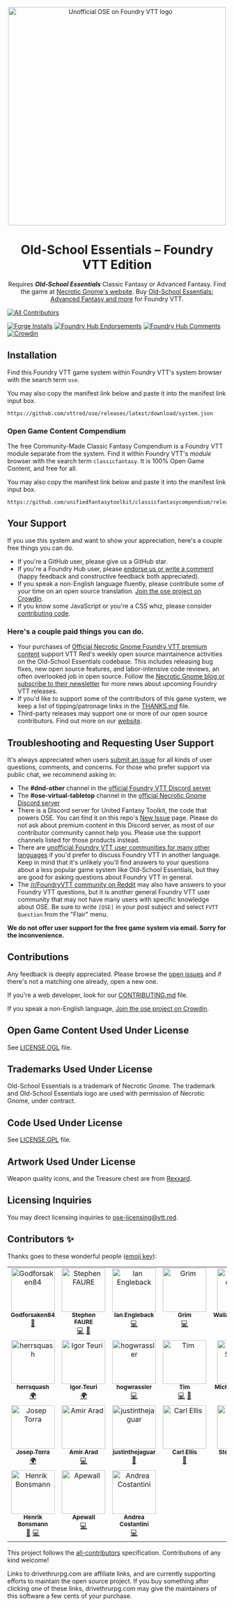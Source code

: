 <p align="center">
  <a href="https://foundryvtt.com/packages/ose/">
    <img alt="Unofficial OSE on Foundry VTT logo" src="https://raw.githubusercontent.com/vttred/ose/main/docs/images/old-school-essentials-logo.webp" width="500" />
  </a>
</p>
<h1 align="center">
  Old-School Essentials – Foundry VTT Edition
</h1>
<p align="center">
  <!-- BEGIN TEXT REQUIRED BY LICENSE -->Requires <strong><em>Old-School Essentials</em></strong> Classic Fantasy or Advanced Fantasy.<!-- END TEXT REQUIRED BY LICENSE --> Find the game at <a href="https://necroticgnome.com">Necrotic Gnome's website</a>. Buy <a href="https://www.drivethrurpg.com/browse/pub/5606/Necrotic-Gnome?filters=0_0_0_100073_0&affiliate_id=1488516">Old-School Essentials: Advanced Fantasy and more</a> for Foundry VTT.
</p>

<!-- ALL-CONTRIBUTORS-BADGE:START - Do not remove or modify this section -->
[![All Contributors](https://img.shields.io/badge/all_contributors-24-orange.svg?style=flat-square)](#contributors-)
<!-- ALL-CONTRIBUTORS-BADGE:END -->
[![Forge Installs](https://img.shields.io/badge/dynamic/json?label=Forge%20Installs&query=package.installs&suffix=%25&url=https%3A%2F%2Fforge-vtt.com%2Fapi%2Fbazaar%2Fpackage%2Fose&colorB=4aa94a)](https://forge-vtt.com/bazaar#package=ose)
[![Foundry Hub Endorsements](https://img.shields.io/endpoint?logoColor=white&url=https%3A%2F%2Fwww.foundryvtt-hub.com%2Fwp-json%2Fhubapi%2Fv1%2Fpackage%2Fose%2Fshield%2Fendorsements)](https://www.foundryvtt-hub.com/package/ose/)
[![Foundry Hub Comments](https://img.shields.io/endpoint?logoColor=white&url=https%3A%2F%2Fwww.foundryvtt-hub.com%2Fwp-json%2Fhubapi%2Fv1%2Fpackage%2Fose%2Fshield%2Fcomments)](https://www.foundryvtt-hub.com/package/ose/)
[![Crowdin](https://badges.crowdin.net/ose/localized.svg)](https://crowdin.com/project/ose)

## Installation

Find this Foundry VTT game system within Foundry VTT's system browser with the search term `ose`.

You may also copy the manifest link below and paste it into the manifest link input box.

```console
https://github.com/vttred/ose/releases/latest/download/system.json
```

### Open Game Content Compendium

The free Community-Made Classic Fantasy Compendium is a Foundry VTT module separate from the system. Find it within Foundry VTT's _module_ browser with the search term `classicfantasy`. It is 100% Open Game Content, and free for all.

You may also copy the manifest link below and paste it into the manifest link input box.

```console
https://github.com/unifiedfantasytoolkit/classicfantasycompendium/releases/latest/download/module.json
```

## Your Support

If you use this system and want to show your appreciation, here's a couple free things you can do.

- If you're a GitHub user, please give us a GitHub star.
- If you're a Foundry Hub user, please [endorse us or write a comment](https://www.foundryvtt-hub.com/package/ose/) (happy feedback and constructive feedback both appreciated).
- If you speak a non-English language fluently, please contribute some of your time on an open source translation. [Join the ose project on Crowdin](https://crowdin.com/project/ose).
- If you know some JavaScript or you're a CSS whiz, please consider [contributing code](/CONTRIBUTING.md).

### Here's a couple paid things you can do.

- Your purchases of [Official Necrotic Gnome Foundry VTT premium content](https://www.drivethrurpg.com/browse/pub/5606/Necrotic-Gnome?filters=0_0_0_100073_0&affiliate_id=1488516) support VTT Red's weekly open source maintainence activities on the Old-School Essentials codebase. This includes releasing bug fixes, new open source features, and labor-intensive code reviews, an often overlooked job in open source. Follow the [Necrotic Gnome blog or subscribe to their newsletter](https://necroticgnome.com/blogs/newsletter-archive) for more news about upcoming Foundry VTT releases.
- If you'd like to support some of the contributors of this game system, we keep a list of tipping/patronage links in the [THANKS.md](/THANKS.md) file.
- Third-party releases may support one or more of our open source contributors. Find out more on our [website](https://vtt.red/ose).

## Troubleshooting and Requesting User Support

It's always appreciated when users [submit an issue](https://github.com/vttred/ose/issues/new) for all kinds of user questions, comments, and concerns. For those who prefer support via public chat, we recommend asking in:

- The **#dnd-other** channel in the [official Foundry VTT Discord server](https://discord.gg/foundryvtt)
- The **#ose-virtual-tabletop** channel in the [official Necrotic Gnome Discord server](https://discord.gg/YprM5nq)
- There is a Discord server for United Fantasy Toolkit, the code that powers OSE. You can find it on this repo's [New Issue](https://github.com/vttred/ose/issues/new/choose) page. Please do not ask about premium content in this Discord server, as most of our contributor community cannot help you. Please use the support channels listed for those products instead.
- There are [unofficial Foundry VTT user communities for many other languages](https://www.foundryvtt-hub.com/links/#internationaldiscords) if you'd prefer to discuss Foundry VTT in another language. Keep in mind that it's unlikely you'll find answers to your questions about a less popular game system like Old-School Essentials, but they are good for asking questions about Foundry VTT in general.
- The [/r/FoundryVTT community on Reddit](https://reddit.com/r/FoundryVTT) may also have answers to your Foundry VTT questions, but it is another general Foundry VTT user community that may not have many users with specific knowledge about OSE. Be sure to write `[OSE]` in your post subject and select `FVTT Question` from the "Flair" menu.

**We do not offer user support for the free game system via email. Sorry for the inconvenience.**

## Contributions

Any feedback is deeply appreciated. Please browse the [open issues](https://github.com/vttred/ose/issues/) and if there's not a matching one already, open a new one.

If you're a web developer, look for our [CONTRIBUTING.md](/CONTRIBUTING.md) file.

If you speak a non-English language, [Join the ose project on Crowdin](https://crowdin.com/project/ose).

## Open Game Content Used Under License

See [LICENSE.OGL](/LICENSE.OGL) file.

## Trademarks Used Under License

<!-- BEGIN TEXT REQUIRED BY LICENSE -->
Old-School Essentials is a trademark of Necrotic Gnome. The trademark and Old-School Essentials logo are used with permission of Necrotic Gnome, under contract.
<!-- END TEXT REQUIRED BY LICENSE -->

## Code Used Under License

See [LICENSE.GPL](/LICENSE.GPL) file.

## Artwork Used Under License

Weapon quality icons, and the Treasure chest are from [Rexxard](https://assetstore.unity.com/packages/2d/gui/icons/flat-skills-icons-82713).

## Licensing Inquiries

You may direct licensing inquiries to [ose-licensing@vtt.red](mailto:ose-licensing@vtt.red).

## Contributors ✨

Thanks goes to these wonderful people ([emoji key](https://allcontributors.org/docs/en/emoji-key)):

<!-- ALL-CONTRIBUTORS-LIST:START - Do not remove or modify this section -->
<!-- prettier-ignore-start -->
<!-- markdownlint-disable -->
<table>
  <tbody>
    <tr>
      <td align="center" valign="top" width="14.28%"><a href="https://github.com/Godforsaken84"><img src="https://avatars.githubusercontent.com/u/100036544?v=4?s=100" width="100px;" alt="Godforsaken84"/><br /><sub><b>Godforsaken84</b></sub></a><br /><a href="#design-Godforsaken84" title="Design">🎨</a></td>
      <td align="center" valign="top" width="14.28%"><a href="https://github.com/freohr"><img src="https://avatars.githubusercontent.com/u/3462951?v=4?s=100" width="100px;" alt="Stephen FAURE"/><br /><sub><b>Stephen FAURE</b></sub></a><br /><a href="https://github.com/vttred/ose/commits?author=freohr" title="Code">💻</a> <a href="https://github.com/vttred/ose/pulls?q=is%3Apr+reviewed-by%3Afreohr" title="Reviewed Pull Requests">👀</a></td>
      <td align="center" valign="top" width="14.28%"><a href="https://github.com/engleback"><img src="https://avatars.githubusercontent.com/u/35422051?v=4?s=100" width="100px;" alt="Ian Engleback"/><br /><sub><b>Ian Engleback</b></sub></a><br /><a href="https://github.com/vttred/ose/commits?author=engleback" title="Code">💻</a></td>
      <td align="center" valign="top" width="14.28%"><a href="https://github.com/RabidOwlbear"><img src="https://avatars.githubusercontent.com/u/71675732?v=4?s=100" width="100px;" alt="Grim"/><br /><sub><b>Grim</b></sub></a><br /><a href="https://github.com/vttred/ose/commits?author=RabidOwlbear" title="Code">💻</a></td>
      <td align="center" valign="top" width="14.28%"><a href="https://github.com/WallaceMcGregor"><img src="https://avatars.githubusercontent.com/u/17795541?v=4?s=100" width="100px;" alt="WallaceMcGregor"/><br /><sub><b>WallaceMcGregor</b></sub></a><br /><a href="#translation-WallaceMcGregor" title="Translation">🌍</a></td>
      <td align="center" valign="top" width="14.28%"><a href="https://github.com/IGALEGOI"><img src="https://avatars.githubusercontent.com/u/97805442?v=4?s=100" width="100px;" alt="IGALEGOI"/><br /><sub><b>IGALEGOI</b></sub></a><br /><a href="#translation-IGALEGOI" title="Translation">🌍</a></td>
      <td align="center" valign="top" width="14.28%"><a href="https://github.com/sanviler"><img src="https://avatars.githubusercontent.com/u/96877404?v=4?s=100" width="100px;" alt="Lorenzo Castelletta"/><br /><sub><b>Lorenzo Castelletta</b></sub></a><br /><a href="#translation-sanviler" title="Translation">🌍</a></td>
    </tr>
    <tr>
      <td align="center" valign="top" width="14.28%"><a href="https://github.com/HerrSquash"><img src="https://avatars.githubusercontent.com/u/97633309?v=4?s=100" width="100px;" alt="herrsquash"/><br /><sub><b>herrsquash</b></sub></a><br /><a href="#translation-herrsquash" title="Translation">🌍</a></td>
      <td align="center" valign="top" width="14.28%"><a href="http://linktr.ee/teuri"><img src="https://avatars.githubusercontent.com/u/64547748?v=4?s=100" width="100px;" alt="Igor Teuri"/><br /><sub><b>Igor Teuri</b></sub></a><br /><a href="#translation-igorteuri" title="Translation">🌍</a></td>
      <td align="center" valign="top" width="14.28%"><a href="https://github.com/hogwrassler"><img src="https://avatars.githubusercontent.com/u/110945935?v=4?s=100" width="100px;" alt="hogwrassler"/><br /><sub><b>hogwrassler</b></sub></a><br /><a href="https://github.com/vttred/ose/commits?author=hogwrassler" title="Code">💻</a></td>
      <td align="center" valign="top" width="14.28%"><a href="http://timsnyder.codes"><img src="https://avatars.githubusercontent.com/u/1731267?v=4?s=100" width="100px;" alt="Tim"/><br /><sub><b>Tim</b></sub></a><br /><a href="https://github.com/vttred/ose/commits?author=wyrmisis" title="Code">💻</a> <a href="https://github.com/vttred/ose/pulls?q=is%3Apr+reviewed-by%3Awyrmisis" title="Reviewed Pull Requests">👀</a></td>
      <td align="center" valign="top" width="14.28%"><a href="https://github.com/maschill92"><img src="https://avatars.githubusercontent.com/u/4692066?v=4?s=100" width="100px;" alt="Michael Schilling"/><br /><sub><b>Michael Schilling</b></sub></a><br /><a href="https://github.com/vttred/ose/commits?author=maschill92" title="Code">💻</a></td>
      <td align="center" valign="top" width="14.28%"><a href="http://adamoresten.com"><img src="https://avatars.githubusercontent.com/u/12858387?v=4?s=100" width="100px;" alt="Adam Oresten"/><br /><sub><b>Adam Oresten</b></sub></a><br /><a href="https://github.com/vttred/ose/commits?author=Haxxer" title="Code">💻</a></td>
      <td align="center" valign="top" width="14.28%"><a href="https://github.com/bakbakbakbakbak"><img src="https://avatars.githubusercontent.com/u/105067023?v=4?s=100" width="100px;" alt="bakbakbakbakbak"/><br /><sub><b>bakbakbakbakbak</b></sub></a><br /><a href="https://github.com/vttred/ose/commits?author=bakbakbakbakbak" title="Code">💻</a> <a href="https://github.com/vttred/ose/pulls?q=is%3Apr+reviewed-by%3Abakbakbakbakbak" title="Reviewed Pull Requests">👀</a></td>
    </tr>
    <tr>
      <td align="center" valign="top" width="14.28%"><a href="https://github.com/adn770"><img src="https://avatars.githubusercontent.com/u/113786?v=4?s=100" width="100px;" alt="Josep Torra"/><br /><sub><b>Josep Torra</b></sub></a><br /><a href="#translation-adn770" title="Translation">🌍</a></td>
      <td align="center" valign="top" width="14.28%"><a href="https://github.com/amir-arad"><img src="https://avatars.githubusercontent.com/u/6019373?v=4?s=100" width="100px;" alt="Amir Arad"/><br /><sub><b>Amir Arad</b></sub></a><br /><a href="https://github.com/vttred/ose/commits?author=amir-arad" title="Code">💻</a></td>
      <td align="center" valign="top" width="14.28%"><a href="https://github.com/justinthejaguar"><img src="https://avatars.githubusercontent.com/u/38022481?v=4?s=100" width="100px;" alt="justinthejaguar"/><br /><sub><b>justinthejaguar</b></sub></a><br /><a href="#question-justinthejaguar" title="Answering Questions">💬</a></td>
      <td align="center" valign="top" width="14.28%"><a href="http://www.carlellis.co.uk"><img src="https://avatars.githubusercontent.com/u/288811?v=4?s=100" width="100px;" alt="Carl Ellis"/><br /><sub><b>Carl Ellis</b></sub></a><br /><a href="https://github.com/vttred/ose/pulls?q=is%3Apr+reviewed-by%3Acarl-ellis" title="Reviewed Pull Requests">👀</a></td>
      <td align="center" valign="top" width="14.28%"><a href="https://github.com/Stew-rt"><img src="https://avatars.githubusercontent.com/u/40280034?v=4?s=100" width="100px;" alt="Stewart Webb"/><br /><sub><b>Stewart Webb</b></sub></a><br /><a href="https://github.com/vttred/ose/commits?author=Stew-rt" title="Code">💻</a></td>
      <td align="center" valign="top" width="14.28%"><a href="https://github.com/Ronner231"><img src="https://avatars.githubusercontent.com/u/136009984?v=4?s=100" width="100px;" alt="Ronner"/><br /><sub><b>Ronner</b></sub></a><br /><a href="#translation-Ronner231" title="Translation">🌍</a></td>
      <td align="center" valign="top" width="14.28%"><a href="https://github.com/ZzNoah"><img src="https://avatars.githubusercontent.com/u/34055623?v=4?s=100" width="100px;" alt="ZzNoah"/><br /><sub><b>ZzNoah</b></sub></a><br /><a href="#translation-ZzNoah" title="Translation">🌍</a></td>
    </tr>
    <tr>
      <td align="center" valign="top" width="14.28%"><a href="https://github.com/Henrik-Bonsmann"><img src="https://avatars.githubusercontent.com/u/112704394?v=4?s=100" width="100px;" alt="Henrik Bonsmann"/><br /><sub><b>Henrik Bonsmann</b></sub></a><br /><a href="https://github.com/vttred/ose/pulls?q=is%3Apr+reviewed-by%3AHenrik-Bonsmann" title="Reviewed Pull Requests">👀</a> <a href="https://github.com/vttred/ose/commits?author=Henrik-Bonsmann" title="Code">💻</a></td>
      <td align="center" valign="top" width="14.28%"><a href="https://github.com/apewall"><img src="https://avatars.githubusercontent.com/u/1915182?v=4?s=100" width="100px;" alt="Apewall"/><br /><sub><b>Apewall</b></sub></a><br /><a href="https://github.com/vttred/ose/commits?author=apewall" title="Code">💻</a></td>
      <td align="center" valign="top" width="14.28%"><a href="https://github.com/arcos"><img src="https://avatars.githubusercontent.com/u/143747?v=4?s=100" width="100px;" alt="Andrea Costantini"/><br /><sub><b>Andrea Costantini</b></sub></a><br /><a href="https://github.com/vttred/ose/commits?author=arcos" title="Code">💻</a></td>
    </tr>
  </tbody>
</table>

<!-- markdownlint-restore -->
<!-- prettier-ignore-end -->

<!-- ALL-CONTRIBUTORS-LIST:END -->

This project follows the [all-contributors](https://github.com/all-contributors/all-contributors) specification. Contributions of any kind welcome!

Links to drivethrurpg.com are affiliate links, and are currently supporting efforts to maintain the open source project. If you buy something after clicking one of these links, drivethrurpg.com may give the maintainers of this software a few cents of your purchase.
